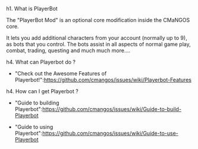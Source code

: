 h1. What is PlayerBot

The "PlayerBot Mod" is an optional core modification inside the CMaNGOS core.

It lets you add additional characters from your account (normally up to 9), as bots that you control.
The bots assist in all aspects of normal game play, combat, trading, questing and much much more....

h4. What can Playerbot do ?

* "Check out the Awesome Features of Playerbot!":https://github.com/cmangos/issues/wiki/Playerbot-Features

h4. How can I get Playerbot ?

* "Guide to building Playerbot":https://github.com/cmangos/issues/wiki/Guide-to-build-Playerbot

* "Guide to using Playerbot":https://github.com/cmangos/issues/wiki/Guide-to-use-Playerbot
